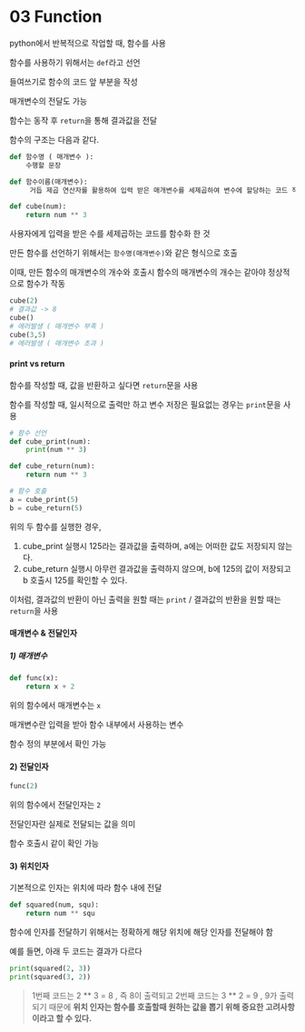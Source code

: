 # 03 Function

python에서 반복적으로 작업할 때, 함수를 사용

함수를 사용하기 위해서는 `def`라고 선언

들여쓰기로 함수의 코드 앞 부분을 작성

매개변수의 전달도 가능

함수는 동작 후 `return`을 통해 결과값을 전달

함수의 구조는 다음과 같다.
```python
def 함수명 ( 매개변수 ):
    수행할 문장
```

```python
def 함수이름(매개변수):
     거듭 제곱 연산자를 활용하여 입력 받은 매개변수를 세제곱하여 변수에 할당하는 코드 작성

def cube(num):
    return num ** 3
```
사용자에게 입력을 받은 수를 세제곱하는 코드를 함수화 한 것

만든 함수를 선언하기 위해서는 `함수명(매개변수)`와 같은 형식으로 호출

이때, 만든 함수의 매개변수의 개수와 호출시 함수의 매개변수의 개수는 같아야 정상적으로 함수가 작동

```python
cube(2)
# 결과값 -> 8
cube()
# 에러발생 ( 매개변수 부족 )
cube(3,5)
# 에러발생 ( 매개변수 초과 )
```

#### print vs return 

함수를 작성할 때, 값을 반환하고 싶다면 `return`문을 사용

함수를 작성할 때, 일시적으로 출력만 하고 변수 저장은 필요없는 경우는 `print`문을 사용

```python
# 함수 선언
def cube_print(num):
    print(num ** 3)

def cube_return(num):
    return num ** 3

# 함수 호출
a = cube_print(5)
b = cube_return(5)
```

위의 두 함수를 실행한 경우, 
1) cube_print 실행시 125라는 결과값을 출력하며, a에는 어떠한 값도 저장되지 않는다.
2) cube_return 실행시 아무런 결과값을 출력하지 않으며, b에 125의 값이 저장되고 b 호출시 125를 확인할 수 있다.

이처럼, 결과값의 반환이 아닌 출력을 원할 때는 `print` / 결과값의 반환을 원할 때는 `return`을 사용


#### 매개변수 & 전달인자

##### 1) 매개변수

```python
def func(x):
    return x + 2
```

위의 함수에서 매개변수는 `x`

매개변수란 입력을 받아 함수 내부에서 사용하는 변수

함수 정의 부분에서 확인 가능

#### 2) 전달인자

```python
func(2)
```

위의 함수에서 전달인자는 `2`

전달인자란 실제로 전달되는 값을 의미

함수 호출시 같이 확인 가능

#### 3) 위치인자

기본적으로 인자는 위치에 따라 함수 내에 전달

```python
def squared(num, squ):
    return num ** squ
```

함수에 인자를 전달하기 위해서는 정확하게 해당 위치에 해당 인자를 전달해야 함

예를 들면, 아래 두 코드는 결과가 다르다
```python
print(squared(2, 3)) 
print(squared(3, 2))
```

> 1번째 코드는 2 ** 3 = 8 , 즉 8이 출력되고
> 2번째 코드는 3 ** 2 = 9 , 9가 출력되기 때문에
> **위치 인자는 함수를 호출할때 원하는 값을 뽑기 위해 중요한 고려사항이라고 할 수 있다.**